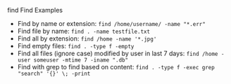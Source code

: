 find
Find Examples

- Find by name or extension: `find /home/username/ -name "*.err"`
- Find file by name: `find . -name testfile.txt`
- Find all by extension: `find /home -name '*.jpg'`
- Find empty files: `find . -type f -empty`
- Find all files (ignore case) modified by user in last 7 days: `find /home -user someuser -mtime 7 -iname ".db"`
- Find with grep to find based on content: `find . -type f -exec grep "search" '{}' \; -print`

